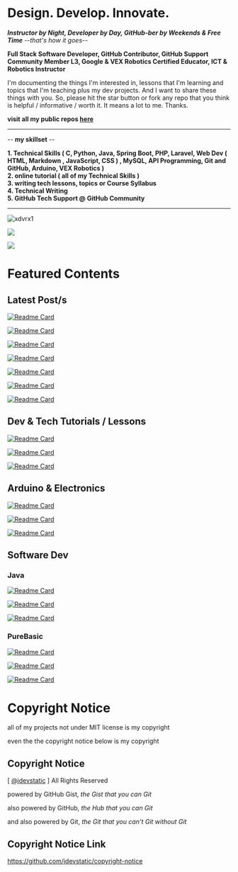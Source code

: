 # Design. Develop. Innovate.
***Instructor by Night, Developer by Day, GitHub-ber by Weekends & Free Time*** --*that's how it goes*-- 

**Full Stack Software Developer, GitHub Contributor, GitHub Support Community Member L3, Google & VEX Robotics Certified Educator, ICT & Robotics Instructor** 

I'm documenting the things I'm interested in,
lessons that I'm learning and topics that I'm teaching
plus my dev projects.
And I want to share these things with you.
So, please hit the star button or fork any repo 
that you think is helpful / informative / 
worth it. It means a lot to me. Thanks.

**visit all my public repos [here](https://github.com/jdevstatic?tab=repositories&q=&type=source&language=&sort=name)**

***

-- **my skillset** --

**1. Technical Skills ( C, Python, Java, Spring Boot, PHP, Laravel, Web Dev ( HTML, Markdown , JavaScript, CSS ) , MySQL, API Programming, Git and GitHub, Arduino, VEX Robotics )**          
**2. online tutorial ( all of my Technical Skills )**         
**3. writing tech lessons, topics or Course Syllabus**          
**4. Technical Writing**    
**5. GitHub Tech Support @ GitHub Community**   

***

<p align="left"> 
  <img src="https://komarev.com/ghpvc/?username=xdvrx1&label=PROFILE+VIEWS" alt="xdvrx1" /> 
</p>

<p align="left">	  
 <a href="https://xdvrx1.github.io/"><img src="https://hits.seeyoufarm.com/api/count/incr/badge.svg?url=https%3A%2F%2Fxdvrx1.github.io&count_bg=%2379C83D&title_bg=%23555555&icon=&icon_color=%23E7E7E7&title=HOME+PAGE+VIEWS&edge_flat=false"/></a>
</p>	

<p align="left"> <img src="https://github-readme-stats.vercel.app/api?username=jdevstatic&theme=tokyonight&show_icons=true&hide_border=true&count_private=true&include_all_commits=true" /> </p>

# Featured Contents
## Latest Post/s

[![Readme Card](https://github-readme-stats.vercel.app/api/pin/?username=jdevstatic&repo=laravel-hacks&theme=tokyonight)](https://github.com/jdevstatic/laravel-hacks)

[![Readme Card](https://github-readme-stats.vercel.app/api/pin/?username=jdevstatic&repo=my-github-desktop-commit-workflow&theme=tokyonight)](https://github.com/jdevstatic/my-github-desktop-commit-workflow)

[![Readme Card](https://github-readme-stats.vercel.app/api/pin/?username=jdevstatic&repo=copyright-notice&theme=tokyonight)](https://github.com/jdevstatic/copyright-notice)

[![Readme Card](https://github-readme-stats.vercel.app/api/pin/?username=jdevstatic&repo=discussions&theme=tokyonight)](https://github.com/jdevstatic/discussions)

[![Readme Card](https://github-readme-stats.vercel.app/api/pin/?username=jdevstatic&repo=java-coding-problems&theme=tokyonight)](https://github.com/jdevstatic/java-coding-problems)

[![Readme Card](https://github-readme-stats.vercel.app/api/pin/?username=devz-throwable&repo=devz-throwable.github.io&theme=tokyonight)](https://github.com/devz-throwable/devz-throwable.github.io)

[![Readme Card](https://github-readme-stats.vercel.app/api/pin/?username=jdevstatic&repo=w3css-intro&theme=tokyonight)](https://github.com/jdevstatic/w3css-intro)

## Dev & Tech Tutorials / Lessons
[![Readme Card](https://github-readme-stats.vercel.app/api/pin/?username=jdevstatic&repo=programming-core-concepts&theme=tokyonight)](https://github.com/jdevstatic/programming-core-concepts)

[![Readme Card](https://github-readme-stats.vercel.app/api/pin/?username=jdevstatic&repo=github-pages-tutorial&theme=tokyonight)](https://github.com/jdevstatic/github-pages-tutorial)

[![Readme Card](https://github-readme-stats.vercel.app/api/pin/?username=jdevstatic&repo=hacking-the-github-stats&theme=tokyonight)](https://github.com/jdevstatic/hacking-the-github-stats)

## Arduino & Electronics
[![Readme Card](https://github-readme-stats.vercel.app/api/pin/?username=jdevstatic&repo=basic-electronics&theme=tokyonight)](https://github.com/jdevstatic/basic-electronics)

[![Readme Card](https://github-readme-stats.vercel.app/api/pin/?username=jdevstatic&repo=blinking-led-arduino&theme=tokyonight)](https://github.com/jdevstatic/blinking-led-arduino)

[![Readme Card](https://github-readme-stats.vercel.app/api/pin/?username=jdevstatic&repo=single-display-arduino-project&theme=tokyonight)](https://github.com/jdevstatic/single-display-arduino-project)

## Software Dev
### Java
[![Readme Card](https://github-readme-stats.vercel.app/api/pin/?username=jdevstatic&repo=java&theme=tokyonight)](https://github.com/jdevstatic/java)

[![Readme Card](https://github-readme-stats.vercel.app/api/pin/?username=jdevstatic&repo=lightweight-web-server&theme=tokyonight)](https://github.com/jdevstatic/lightweight-web-server)

[![Readme Card](https://github-readme-stats.vercel.app/api/pin/?username=xkcph2017&repo=FlappyBird&theme=tokyonight)](https://github.com/xkcph2017/FlappyBird)

### PureBasic
[![Readme Card](https://github-readme-stats.vercel.app/api/pin/?username=jdevstatic&repo=PureBasic-2D-Game&theme=tokyonight)](https://github.com/jdevstatic/PureBasic-2D-Game)

[![Readme Card](https://github-readme-stats.vercel.app/api/pin/?username=jdevstatic&repo=PureBasic-FileExplorer&theme=tokyonight)](https://github.com/jdevstatic/PureBasic-FileExplorer)

[![Readme Card](https://github-readme-stats.vercel.app/api/pin/?username=jdevstatic&repo=PureBasic-Scrabble&theme=tokyonight)](https://github.com/jdevstatic/PureBasic-Scrabble)

# Copyright Notice

all of my projects not under MIT license is my
copyright

even the the copyright notice below is my copyright

## Copyright Notice

[ [@jdevstatic](https://github.com/jdevstatic) ] All Rights Reserved 

powered by GitHub Gist, *the Gist that you can Git*

also powered by GitHub, *the Hub that you can Git*

and also powered by Git, *the Git that you can't Git without Git*

## Copyright Notice Link

https://github.com/jdevstatic/copyright-notice
